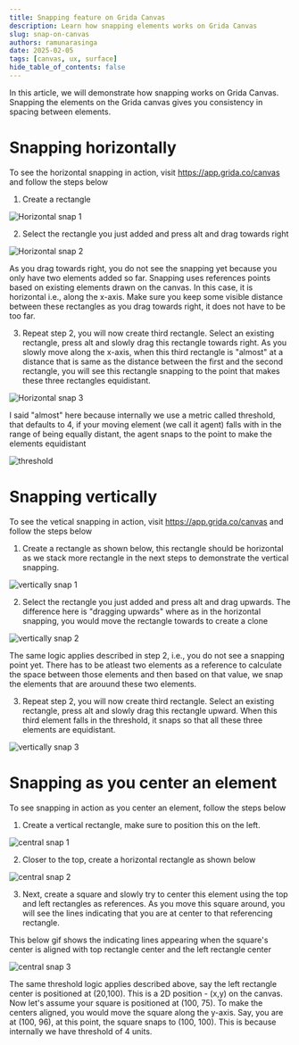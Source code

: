 ```yaml
---
title: Snapping feature on Grida Canvas
description: Learn how snapping elements works on Grida Canvas
slug: snap-on-canvas
authors: ramunarasinga
date: 2025-02-05
tags: [canvas, ux, surface]
hide_table_of_contents: false
---
```


In this article, we will demonstrate how snapping works on Grida Canvas. Snapping the elements on the Grida canvas
gives you consistency in spacing between elements.

# Snapping horizontally

To see the horizontal snapping in action, visit https://app.grida.co/canvas and follow the steps below

1. Create a rectangle

![Horizontal snap 1](./images/horizontal-snap-1.gif)

2. Select the rectangle you just added and press alt and drag towards right

![Horizontal snap 2](./images/horizontal-snap-2.gif)

As you drag towards right, you do not see the snapping yet because you only have two elements added so far. Snapping uses references points based on existing elements drawn on the canvas. In this case, it is horizontal i.e., along the x-axis. Make sure you keep some visible distance between these rectangles as you drag towards right, it does not have to be too far.

3. Repeat step 2, you will now create third rectangle. Select an existing rectangle, press alt and slowly drag this rectangle towards right. As you slowly move along the x-axis, when this third rectangle is "almost" at a distance that is same as the distance between the first and the second rectangle, you will see this rectangle snapping to the point that makes these three rectangles equidistant.

![Horizontal snap 3](./images/horizontal-snap-3.gif)

I said "almost" here because internally we use a metric called threshold, that defaults to 4, if your moving element (we call it agent) falls with in the range of being equally distant, the agent snaps to the point to make the elements equidistant

![threshold](./images/snap-threshold.png)

# Snapping vertically

To see the vetical snapping in action, visit https://app.grida.co/canvas and follow the steps below

1. Create a rectangle as shown below, this rectangle should be horizontal as we stack more rectangle in the next steps
   to demonstrate the vertical snapping.

![vertically snap 1](./images/vertical-snap-1.gif)

2. Select the rectangle you just added and press alt and drag upwards. The difference here is "dragging upwards" where as in the horizontal snapping, you would move the rectangle towards to create a clone

![vertically snap 2](./images/vertical-snap-2.gif)

The same logic applies described in step 2, i.e., you do not see a snapping point yet. There has to be atleast two elements as a reference to calculate the space between those elements and then based on that value, we snap the elements that are arouund these two elements.

3. Repeat step 2, you will now create third rectangle. Select an existing rectangle, press alt and slowly drag this rectangle upward. When this third element falls in the threshold, it snaps so that all these three elements are equidistant.

![vertically snap 3](./images/vertical-snap-3.gif)

# Snapping as you center an element

To see snapping in action as you center an element, follow the steps below

1. Create a vertical rectangle, make sure to position this on the left.

![central snap 1](./images/central-snap-1.png)

2. Closer to the top, create a horizontal rectangle as shown below

![central snap 2](./images/central-snap-2.png)

3. Next, create a square and slowly try to center this element using the top and left rectangles as references. As you move this square around, you will see the lines indicating that you are at center to that referencing rectangle.

This below gif shows the indicating lines appearing when the square's center is aligned with top rectangle center and the left rectangle center

![central snap 3](./images/central-snap-3.gif)

The same threshold logic applies described above, say the left rectangle center is positioned at (20,100). This is a 2D position - (x,y) on the canvas. Now let's assume your square is positioned at (100, 75). To make the centers aligned, you would move the square along the y-axis. Say, you are at (100, 96), at this point, the square snaps to (100, 100). This is because internally we have threshold of 4 units.
